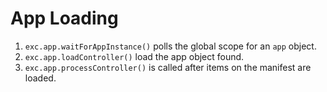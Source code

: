 
# App Loading #
1. `exc.app.waitForAppInstance()` polls the global scope for an `app` object.
2. `exc.app.loadController()` load the app object found.
3. `exc.app.processController()` is called after items on the manifest are loaded.

